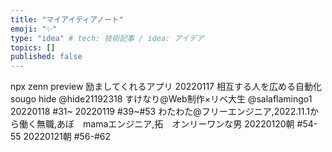 ```yaml
---
title: "マイアイディアノート"
emoji: "✨"
type: "idea" # tech: 技術記事 / idea: アイデア
topics: []
published: false
---
```

npx zenn preview
励ましてくれるアプリ
20220117 相互する人を広める自動化
sougo
hide
@hide21192318
すけなり@Web制作×リベ大生
@salaflamingo1
20220118 #31~
20220119 #39~#53
わたわた@フリーエンジニア,2022.11.1から働く無職,あぼ　mamaエンジニア,拓　オンリーワンな男
20220120朝 #54-55
20220121朝 #56-#62